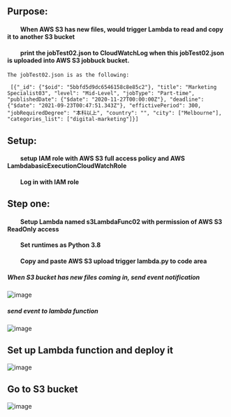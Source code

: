 
## Purpose:
#### &nbsp;&nbsp;&nbsp;&nbsp;&nbsp;&nbsp;&nbsp;&nbsp; When AWS S3 has new files, would trigger Lambda to read and copy it to another S3 bucket 

 
#### &nbsp;&nbsp;&nbsp;&nbsp;&nbsp;&nbsp;&nbsp;&nbsp; print the jobTest02.json to CloudWatchLog when this jobTest02.json is uploaded into AWS S3 jobbuck bucket.
  
    The jobTest02.json is as the following:
      
     [{"_id": {"$oid": "5bbfd5d9dc6546158c8e85c2"}, "title": "Marketing Specialist03", "level": "Mid-Level", "jobType": "Part-time", "publishedDate": {"$date": "2020-11-27T00:00:00Z"}, "deadline": {"$date": "2021-09-23T00:47:51.343Z"}, "effictivePeriod": 300, "jobRequiredDegree": "本科以上", "country": "", "city": ["Melbourne"], "categories_list": ["digital-marketing"]}]
     
     

## Setup:

#### &nbsp;&nbsp;&nbsp;&nbsp;&nbsp;&nbsp;&nbsp;&nbsp;  setup IAM role with AWS S3 full access policy and AWS LambdabasicExecutionCloudWatchRole
    
    
#### &nbsp;&nbsp;&nbsp;&nbsp;&nbsp;&nbsp;&nbsp;&nbsp; Log in with IAM role
    
## Step one: 
#### &nbsp;&nbsp;&nbsp;&nbsp;&nbsp;&nbsp;&nbsp;&nbsp;  Setup Lambda named s3LambdaFunc02 with permission of AWS S3 ReadOnly access
#### &nbsp;&nbsp;&nbsp;&nbsp;&nbsp;&nbsp;&nbsp;&nbsp; Set runtimes as Python 3.8
#### &nbsp;&nbsp;&nbsp;&nbsp;&nbsp;&nbsp;&nbsp;&nbsp; Copy and paste AWS S3 upload trigger lambda.py to code area
     

##### When S3 bucket has new files coming in, send event notification
![image](https://github.com/githubmave/PipeLine-AWS-s3-Upload-Trigger-Lambda/assets/8073738/58121413-29f7-44fe-a6d1-2f0054a4aea8)

##### send event to lambda function


![image](https://github.com/githubmave/PipeLine-AWS-s3-Upload-Trigger-Lambda/assets/8073738/eb2e5ee0-f542-47c6-b0d4-1bcccb791f86)


## Set up Lambda function and deploy it 
![image](https://github.com/githubmave/PipeLine-AWS-s3-Upload-Trigger-Lambda/assets/8073738/a154775f-8fa1-4fa5-af75-c9d460e5b962)


## Go to S3 bucket 
![image](https://github.com/githubmave/PipeLine-AWS-s3-Upload-Trigger-Lambda/assets/8073738/37608376-e9f4-446b-b9ec-55922cc7a77a)




     
     

